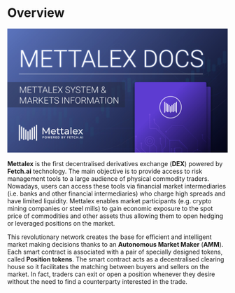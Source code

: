 # Overview

![](.gitbook/assets/mettalex_docs-1-.jpeg)

**Mettalex** is the first decentralised derivatives exchange \(**DEX**\) powered by **Fetch.ai** technology. The main objective is to provide access to risk management tools to a large audience of physical commodity traders. Nowadays, users can access these tools via financial market intermediaries \(i.e. banks and other financial intermediaries\) who charge high spreads and have limited liquidity. Mettalex enables market participants \(e.g. crypto mining companies or steel mills\) to gain economic exposure to the spot price of commodities and other assets thus allowing them to open hedging or leveraged positions on the market.

This revolutionary network creates the base for efficient and intelligent market making decisions thanks to an **Autonomous Market Maker** \(**AMM**\). Each smart contract is associated with a pair of specially designed tokens, called **Position tokens**. The smart contract acts as a decentralised clearing house so it facilitates the matching between buyers and sellers on the market. In fact, traders can exit or open a position whenever they desire without the need to find a counterparty interested in the trade.

